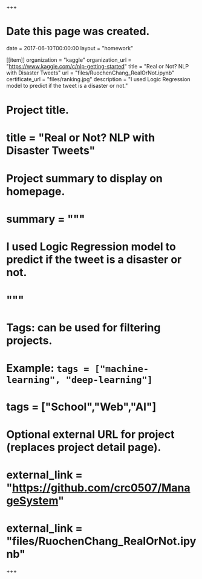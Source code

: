 +++
# Date this page was created.
date = 2017-06-10T00:00:00
layout = "homework"

[[item]]
  organization = "kaggle"
  organization_url = "https://www.kaggle.com/c/nlp-getting-started"
  title = "Real or Not? NLP with Disaster Tweets"
  url = "files/RuochenChang_RealOrNot.ipynb"
  certificate_url = "files/ranking.jpg"
  description = "I used Logic Regression model to predict if the tweet is a disaster or not."
  
  
# Project title.
# title = "Real or Not? NLP with Disaster Tweets"

# Project summary to display on homepage.
# summary = """
# I used Logic Regression model to predict if the tweet is a disaster or not.
# """

# Tags: can be used for filtering projects.
# Example: `tags = ["machine-learning", "deep-learning"]`
# tags = ["School","Web","AI"]

# Optional external URL for project (replaces project detail page).
# external_link = "https://github.com/crc0507/ManageSystem"
# external_link = "files/RuochenChang_RealOrNot.ipynb"
+++

